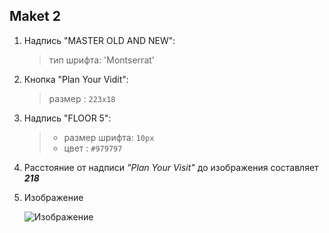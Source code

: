 ## Maket 2
1. Надпись "MASTER OLD AND NEW":

   > тип шрифта: 'Montserrat'
   
2. Кнопка "Plan Your Vidit":
   
   > размер : `223x18`
   
3. Надпись "FLOOR 5":

   > - размер шрифта: `10px`
   > - цвет : `#979797`
   
4. Расстояние от надписи *"Plan Your Visit"* до изображения составляет ***218***

5. Изображение

    ![Изображение ](https://raw.githubusercontent.com/Alexanderglebik/lesson-6/image_sasha/2/Image%20Thumbnail.png)
